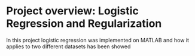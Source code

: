 # Project overview: Logistic Regression and Regularization

In this project logistic regression was implemented on MATLAB and how it applies to two different datasets has been showed
